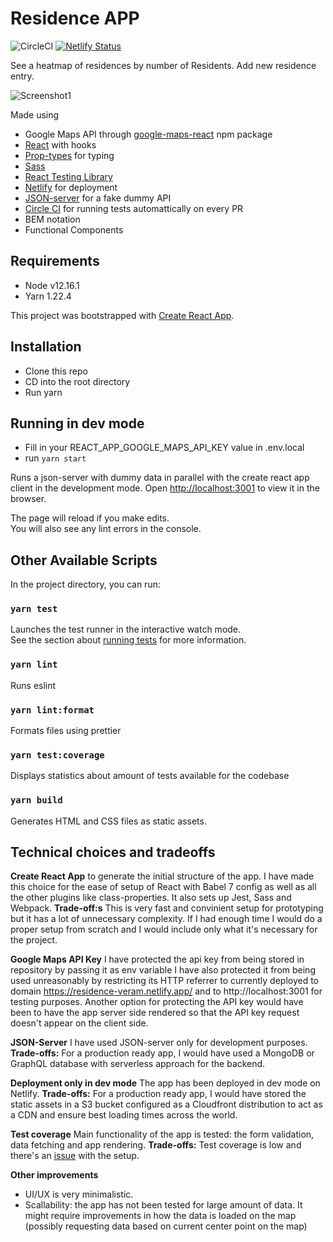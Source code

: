 # Residence APP

![CircleCI](https://circleci.com/gh/VeronicaM/residence.svg?style=svg)
[![Netlify Status](https://api.netlify.com/api/v1/badges/977320be-b0be-4de0-a79d-89aa3f57916a/deploy-status)](https://app.netlify.com/sites/residence-veram/deploys)

See a heatmap of residences by number of Residents. 
Add new residence entry. 

![Screenshot1](https://user-images.githubusercontent.com/2241065/104815510-ade9ab00-581d-11eb-9cbd-a10a10989d8b.png)


Made using

- Google Maps API through [google-maps-react](https://www.npmjs.com/package/google-maps-react) npm package
- [React](https://reactjs.org/) with hooks
- [Prop-types](https://www.npmjs.com/package/prop-types) for typing 
- [Sass](http://sass-lang.com/)
- [React Testing Library](https://testing-library.com/docs/react-testing-library/intro/)
- [Netlify](https://www.netlify.com/) for deployment
- [JSON-server](https://github.com/typicode/json-server) for a fake dummy API 
- [Circle CI](https://circleci.com/) for running tests automattically on every PR
- BEM notation
- Functional Components

## Requirements

- Node v12.16.1
- Yarn 1.22.4

This project was bootstrapped with [Create React App](https://github.com/facebook/create-react-app).

## Installation
- Clone this repo
- CD into the root directory
- Run yarn

## Running in dev mode
- Fill in your REACT_APP_GOOGLE_MAPS_API_KEY value in .env.local
- run `yarn start`

Runs a json-server with dummy data in parallel with the create react app client in the development mode.
Open [http://localhost:3001](http://localhost:3001) to view it in the browser.

The page will reload if you make edits.\
You will also see any lint errors in the console.

## Other Available Scripts

In the project directory, you can run:

### `yarn test`

Launches the test runner in the interactive watch mode.\
See the section about [running tests](https://facebook.github.io/create-react-app/docs/running-tests) for more information.

### `yarn lint`

Runs eslint 

### `yarn lint:format`

Formats files using prettier 

### `yarn test:coverage` 

Displays statistics about amount of tests available for the codebase

### `yarn build` 

Generates HTML and CSS files as static assets.


## Technical choices and tradeoffs

**Create React App** to generate the initial structure of the app.
I have made this choice for the ease of setup of React with Babel 7 config as well as all the other plugins like class-properties.
It also sets up Jest, Sass and Webpack. **Trade-off:s** This is very fast and convinient setup for prototyping but it has a lot of unnecessary complexity. If I had enough time I would do a proper setup from scratch and I would include only what it's necessary for the project.

**Google Maps API Key** I have protected the api key from being stored in repository by passing it as env variable
I have also protected it from being used unreasonably by restricting its HTTP referrer to currently deployed to domain https://residence-veram.netlify.app/ and to http://localhost:3001 for testing purposes. Another option for protecting the API key would have been to have the app server side rendered so that the API key request doesn't appear on the client side.

**JSON-Server** I have used JSON-server only for development purposes. **Trade-offs:** For a production ready app, I would have used a MongoDB or GraphQL database with serverless approach for the backend. 

**Deployment only in dev mode** The app has been deployed in dev mode on Netlify. **Trade-offs:**  For a production ready app, I would have stored the static assets in a S3 bucket configured as a Cloudfront distribution to act as a CDN and ensure best loading times across the world. 
    
**Test coverage**  Main functionality of the app is tested: the form validation, data fetching and app rendering. **Trade-offs:**
   Test coverage is low and there's an [issue](https://github.com/VeronicaM/residence/issues/6) with the setup. 

**Other improvements** 
- UI/UX is very minimalistic. 
- Scallability: the app has not been tested for large amount of data. It might require improvements in how the data is loaded on the map (possibly requesting data based on current center point on the map)


